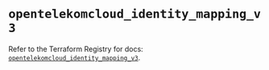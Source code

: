 # `opentelekomcloud_identity_mapping_v3`

Refer to the Terraform Registry for docs: [`opentelekomcloud_identity_mapping_v3`](https://registry.terraform.io/providers/opentelekomcloud/opentelekomcloud/1.36.20/docs/resources/identity_mapping_v3).
